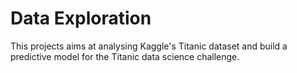 # Data Exploration

This projects aims at analysing Kaggle's Titanic dataset and build a predictive model for the Titanic data science challenge.
